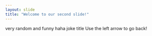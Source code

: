 ```yaml
---
layout: slide
title: "Welcome to our second slide!"
---
```

very random and funny haha joke title
Use the left arrow to go back!
